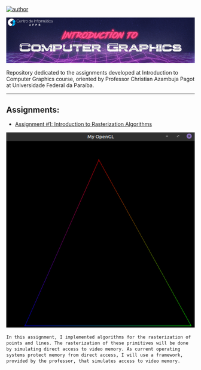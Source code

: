 [![author](https://img.shields.io/badge/author-jpvt-red.svg)](https://www.linkedin.com/in/jpvt)
<p align="center">
  <img src="imgs/banner_cg.jpg" >
</p>

Repository dedicated to the assignments developed at Introduction to Computer Graphics course, oriented by Professor Christian Azambuja Pagot at Universidade Federal da Paraíba.

---
## Assignments:

 *  [Assignment #1: Introduction to Rasterization Algorithms](https://github.com/jpvt/Computer_Graphics/tree/master/Assignment%20%231)

 <p align="center">
<img src="imgs/color_triangle_inter.png" >
</p>

    In this assignment, I implemented algorithms for the rasterization of points and lines. The rasterization of these primitives will be done by simulating direct access to video memory. As current operating systems protect memory from direct access, I will use a framework, provided by the professor, that simulates access to video memory.
